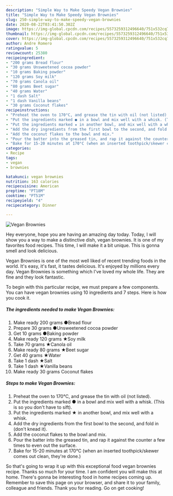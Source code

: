 ```yaml
---
description: "Simple Way to Make Speedy Vegan Brownies"
title: "Simple Way to Make Speedy Vegan Brownies"
slug: 250-simple-way-to-make-speedy-vegan-brownies
date: 2020-08-22T03:41:50.302Z
image: https://img-global.cpcdn.com/recipes/5573259312496640/751x532cq70/vegan-brownies-recipe-main-photo.jpg
thumbnail: https://img-global.cpcdn.com/recipes/5573259312496640/751x532cq70/vegan-brownies-recipe-main-photo.jpg
cover: https://img-global.cpcdn.com/recipes/5573259312496640/751x532cq70/vegan-brownies-recipe-main-photo.jpg
author: Andre Romero
ratingvalue: 5
reviewcount: 25380
recipeingredient:
- "200 grams Bread flour"
- "30 grams Unsweetened cocoa powder"
- "10 grams Baking powder"
- "120 grams Soy milk"
- "70 grams Canola oil"
- "80 grams Beet sugar"
- "40 grams Water"
- "1 dash Salt"
- "1 dash Vanilla beans"
- "30 grams Coconut flakes"
recipeinstructions:
- "Preheat the oven to 170°C, and grease the tin with oil (not listed)."
- "Put the ingredients marked ● in a bowl and mix well with a whisk. (This is so you don&#39;t have to sift)."
- "Put the ingredients marked ★ in another bowl, and mix well with a whisk."
- "Add the dry ingredients from the first bowl to the second, and fold in (don&#39;t knead it)."
- "Add the coconut flakes to the bowl and mix."
- "Pour the batter into the greased tin, and rap it against the counter a few times to even out the surface."
- "Bake for 15-20 minutes at 170°C (when an inserted toothpick/skewer comes out clean, they&#39;re done.)"
categories:
- Recipe
tags:
- vegan
- brownies

katakunci: vegan brownies 
nutrition: 163 calories
recipecuisine: American
preptime: "PT18M"
cooktime: "PT51M"
recipeyield: "4"
recipecategory: Dinner

---
```



![Vegan Brownies](https://img-global.cpcdn.com/recipes/5573259312496640/751x532cq70/vegan-brownies-recipe-main-photo.jpg)

Hey everyone, hope you are having an amazing day today. Today, I will show you a way to make a distinctive dish, vegan brownies. It is one of my favorites food recipes. This time, I will make it a bit unique. This is gonna smell and look delicious.



Vegan Brownies is one of the most well liked of recent trending foods in the world. It's easy, it's fast, it tastes delicious. It's enjoyed by millions every day. Vegan Brownies is something which I've loved my whole life. They are fine and they look fantastic.


To begin with this particular recipe, we must prepare a few components. You can have vegan brownies using 10 ingredients and 7 steps. Here is how you cook it.

<!--inarticleads1-->

##### The ingredients needed to make Vegan Brownies:

1. Make ready 200 grams ●Bread flour
1. Prepare 30 grams ●Unsweetened cocoa powder
1. Get 10 grams ●Baking powder
1. Make ready 120 grams ★Soy milk
1. Take 70 grams ★Canola oil
1. Make ready 80 grams ★Beet sugar
1. Get 40 grams ★Water
1. Take 1 dash ★Salt
1. Take 1 dash ★Vanilla beans
1. Make ready 30 grams Coconut flakes




<!--inarticleads2-->

##### Steps to make Vegan Brownies:

1. Preheat the oven to 170°C, and grease the tin with oil (not listed).
1. Put the ingredients marked ● in a bowl and mix well with a whisk. (This is so you don&#39;t have to sift).
1. Put the ingredients marked ★ in another bowl, and mix well with a whisk.
1. Add the dry ingredients from the first bowl to the second, and fold in (don&#39;t knead it).
1. Add the coconut flakes to the bowl and mix.
1. Pour the batter into the greased tin, and rap it against the counter a few times to even out the surface.
1. Bake for 15-20 minutes at 170°C (when an inserted toothpick/skewer comes out clean, they&#39;re done.)




So that's going to wrap it up with this exceptional food vegan brownies recipe. Thanks so much for your time. I am confident you will make this at home. There's gonna be interesting food in home recipes coming up. Remember to save this page on your browser, and share it to your family, colleague and friends. Thank you for reading. Go on get cooking!
